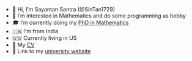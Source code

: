 - 👋 Hi, I’m Sayantan Santra (@SinTan1729)
- 👀 I’m interested in Mathematics and do some programming as hobby
- 🎓 I’m currently doing my [PhD in Mathematics](https://math.ou.edu/~ssantra)
- 🇮🇳 I'm from India
- 🇺🇸 Currently living in US
- 📄 My [CV](https://github.com/SinTan1729/CV/blob/main/CV.pdf)
- 🔗 Link to my [university website](https://math.ou.edu/~ssantra)

<!---
SinTan1729/SinTan1729 is a ✨ special ✨ repository because its `README.md` (this file) appears on your GitHub profile.
You can click the Preview link to take a look at your changes.
--->

